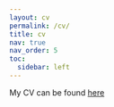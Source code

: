 ```yaml
---
layout: cv
permalink: /cv/
title: cv
nav: true
nav_order: 5
toc:
  sidebar: left
---
```


My CV can be found [here](/assets/pdf/vacareanu_cv.pdf)